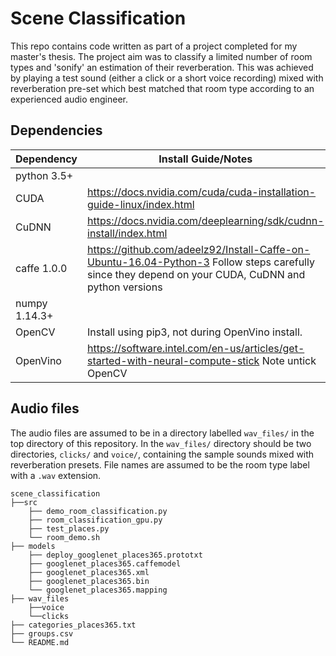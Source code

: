 # Scene Classification
This repo contains code written as part of a project completed for my master's thesis. The project aim was to classify a limited number of room types and 'sonify' an estimation of their reverberation. This was achieved by playing a test sound (either a click or a short voice recording) mixed with reverberation pre-set which best matched that room type according to an experienced audio engineer. 


## Dependencies
Dependency | Install Guide/Notes
-----------|--------------
python 3.5+ |
CUDA | https://docs.nvidia.com/cuda/cuda-installation-guide-linux/index.html 
CuDNN | https://docs.nvidia.com/deeplearning/sdk/cudnn-install/index.html
caffe 1.0.0 | https://github.com/adeelz92/Install-Caffe-on-Ubuntu-16.04-Python-3 Follow steps carefully since they depend on your CUDA, CuDNN and python versions
numpy 1.14.3+ |
OpenCV | Install using pip3, not during OpenVino install.
OpenVino | https://software.intel.com/en-us/articles/get-started-with-neural-compute-stick Note untick OpenCV

## Audio files
The audio files are assumed to be in a directory labelled `wav_files/` in the top directory of this repository. In the `wav_files/` directory should be two directories, `clicks/` and `voice/`, containing the sample sounds mixed with reverberation presets. File names are assumed to be the room type label with a `.wav` extension. 

```
scene_classification
├──src
    ├── demo_room_classification.py
    ├── room_classification_gpu.py
    ├── test_places.py
    └── room_demo.sh
├── models
    ├── deploy_googlenet_places365.prototxt
    ├── googlenet_places365.caffemodel
    ├── googlenet_places365.xml
    ├── googlenet_places365.bin
    └── googlenet_places365.mapping
├── wav_files
    ├──voice
    └──clicks
├── categories_places365.txt
├── groups.csv
└── README.md

```
